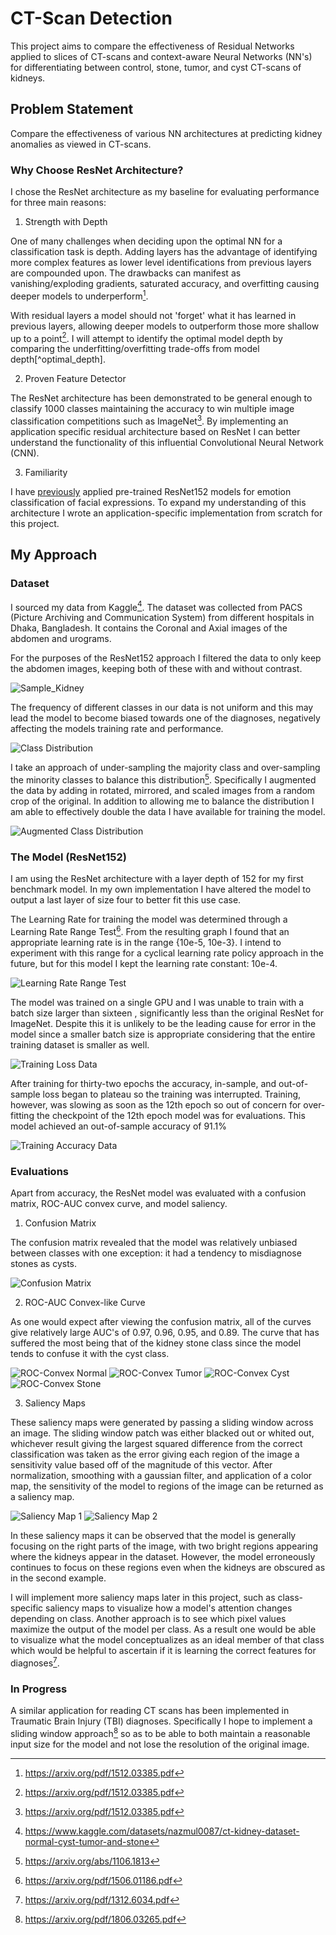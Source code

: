# CT-Scan Detection
This project aims to compare the effectiveness of Residual Networks applied to slices of CT-scans and context-aware Neural Networks (NN's) for differentiating between control, stone, tumor, and cyst CT-scans of kidneys.

## Problem Statement
Compare the effectiveness of various NN architectures at predicting kidney anomalies as viewed in CT-scans.

### Why Choose ResNet Architecture?
I chose the ResNet architecture as my baseline for evaluating performance for three main reasons:

1. Strength with Depth

One of many challenges when deciding upon the optimal NN for a classification task is depth. Adding layers has the advantage of identifying more complex features as lower level identifications from previous layers are compounded upon. The drawbacks can manifest as vanishing/exploding gradients, saturated accuracy, and overfitting causing deeper models to underperform[^ResNet].

With residual layers a model should not 'forget' what it has learned in previous layers, allowing deeper models to outperform those more shallow up to a point[^ResNet]. I will attempt to identify the optimal model depth by comparing the underfitting/overfitting trade-offs from model depth[^optimal_depth].

2. Proven Feature Detector

The ResNet architecture has been demonstrated to be general enough to classify 1000 classes maintaining the accuracy to win multiple image classification competitions such as ImageNet[^ResNet]. By implementing an application specific residual architecture based on ResNet I can better understand the functionality of this influential Convolutional Neural Network (CNN).

3. Familiarity

I have [previously](https://github.com/Kyrylo-Bakumenko/Emotion-Recognition#emotion-recognition) applied pre-trained ResNet152 models for emotion classification of facial expressions. To expand my understanding of this architecture I wrote an application-specific implementation from scratch for this project.

## My Approach

### Dataset
I sourced my data from Kaggle[^Dataset]. The dataset was collected from PACS (Picture Archiving and Communication System) from different hospitals in Dhaka, Bangladesh. It contains the Coronal and Axial images of the abdomen and urograms.

For the purposes of the ResNet152 approach I filtered the data to only keep the abdomen images, keeping both of these with and without contrast.

![Sample_Kidney][Sample_Kidney]

The frequency of different classes in our data is not uniform and this may lead the model to become biased towards one of the diagnoses, negatively affecting the models training rate and performance.

![Class Distribution][class_distr]

I take an approach of under-sampling the majority class and over-sampling the minority classes to balance this distribution[^SMOTE]. Specifically I augmented the data by adding in rotated, mirrored, and scaled images from a random crop of the original. In addition to allowing me to balance the distribution I am able to effectively double the data I have available for training the model.

![Augmented Class Distribution][aug_class_distr]

### The Model (ResNet152)

I am using the ResNet architecture with a layer depth of 152 for my first benchmark model. In my own implementation I have altered the model to output a last layer of size four to better fit this use case.

The Learning Rate for training the model was determined through a Learning Rate Range Test[^LRRT]. From the resulting graph I found that an appropriate learning rate is in the range {10e-5, 10e-3}. I intend to experiment with this range for a cyclical learning rate policy approach in the future, but for this model I kept the learning rate constant: 10e-4.

![Learning Rate Range Test][LRRT]

The model was trained on a single GPU and I was unable to train with a batch size larger than sixteen , significantly less than the original ResNet for ImageNet. Despite this it is unlikely to be the leading cause for error in the model since a smaller batch size is appropriate considering that the entire training dataset is smaller as well.

![Training Loss Data][loss_graph]

After training for thirty-two epochs the accuracy, in-sample, and out-of-sample loss began to plateau so the training was interrupted. Training, however, was slowing as soon as the 12th epoch so out of concern for over-fitting the checkpoint of the 12th epoch model was for evaluations. This model achieved an out-of-sample accuracy of 91.1%

![Training Accuracy Data][accuracy_graph]

### Evaluations

Apart from accuracy, the ResNet model was evaluated with a confusion matrix, ROC-AUC convex curve, and model saliency.

1. Confusion Matrix

The confusion matrix revealed that the model was relatively unbiased between classes with one exception: it had a tendency to misdiagnose stones as cysts.

![Confusion Matrix][confusion_matrix]

2. ROC-AUC Convex-like Curve

As one would expect after viewing the confusion matrix, all of the curves give relatively large AUC's of 0.97, 0.96, 0.95, and 0.89. The curve that has suffered the most being that of the kidney stone class since the model tends to confuse it with the cyst class.

![ROC-Convex Normal][cv_normal]
![ROC-Convex Tumor][cv_tumor]
![ROC-Convex Cyst][cv_cyst]
![ROC-Convex Stone][cv_stone]

3. Saliency Maps

These saliency maps were generated by passing a sliding window across an image. The sliding window patch was either blacked out or whited out, whichever result giving the largest squared difference from the correct classification was taken as the error giving each region of the image a sensitivity value based off of the magnitude of this vector. After normalization, smoothing with a gaussian filter, and application of a color map, the sensitivity of the model to regions of the image can be returned as a saliency map.

![Saliency Map 1][saliency_1]
![Saliency Map 2][saliency_2]

In these saliency maps it can be observed that the model is generally focusing on the right parts of the image, with two bright regions appearing where the kidneys appear in the dataset. However, the model erroneously continues to focus on these regions even when the kidneys are obscured as in the second example.

I will implement more saliency maps later in this project, such as class-specific saliency maps to visualize how a model's attention changes depending on class. Another approach is to see which pixel values maximize the output of the model per class. As a result one would be able to visualize what the model conceptualizes as an ideal member of that class which would be helpful to ascertain if it is learning the correct features for diagnoses[^Saliency].

### In Progress

A similar application for reading CT scans has been implemented in Traumatic Brain Injury (TBI) diagnoses. Specifically I hope to implement a sliding window approach[^SlidingWindow] so as to be able to both maintain a reasonable input size for the model and not lose the resolution of the original image.


[^ResNet]: https://arxiv.org/pdf/1512.03385.pdf
[^Saliency]: https://arxiv.org/pdf/1312.6034.pdf
[^SlidingWindow]: https://arxiv.org/pdf/1806.03265.pdf
[^Dataset]: https://www.kaggle.com/datasets/nazmul0087/ct-kidney-dataset-normal-cyst-tumor-and-stone
[^SMOTE]: https://arxiv.org/abs/1106.1813
[^LRRT]: https://arxiv.org/pdf/1506.01186.pdf
[^Layers]: https://arxiv.org/pdf/1803.09820.pdf

[Sample_Kidney]: imgs/healthy_kidneys.jpg
[class_distr]: imgs/data_count.png
[aug_class_distr]: imgs/augmented_data_count.png
[LRRT]: imgs/LRRT.png
[loss_graph]: imgs/training_loss_augmented_data_model.png
[accuracy_graph]: imgs/training_accuracy_augmented_data_model.png
[confusion_matrix]: imgs/Confusion_Matrix.png
[cv_normal]: imgs/CV_Normal.png
[cv_tumor]: imgs/CV_Tumor.png
[cv_cyst]: imgs/CV_Cyst.png
[cv_stone]: imgs/CV_Stone.png
[saliency_1]: imgs/model_vision_1.png
[saliency_2]: imgs/model_vision_3.png
